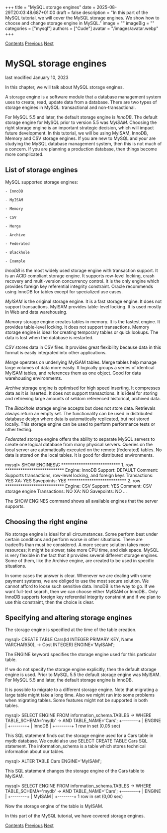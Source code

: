 +++
title = "MySQL storage engines"
date = 2025-08-29T20:03:48.687+01:00
draft = false
description = "In this part of the MySQL tutorial, we will cover the MySQL storage engines. We show how to choose and change storage engine in MySQL."
image = ""
imageBig = ""
categories = ["mysql"]
authors = ["Cude"]
avatar = "/images/avatar.webp"
+++

[Contents](..)
[Previous](../quick/)
[Next](../datatypes/)

# MySQL storage engines

last modified January 10, 2023 

In this chapter, we will talk about MySQL storage engines.

A storage engine is a software module that a database management 
system uses to create, read, update data from a database. 
There are two types of storage engines in MySQL: transactional and non-transactional.

For MySQL 5.5 and later, the default storage engine is *InnoDB*.
The default storage engine for MySQL prior to version
5.5 was *MyISAM*.  Choosing the right storage engine is an 
important strategic decision, which will impact future development. 
In this tutorial, we will be using MyISAM, InnoDB, Memory and
CSV storage engines. If you are new to MySQL and your are
studying the MySQL database management system, then this is
not much of a concern. If you are planning a production database, then
things become more complicated. 

## List of storage engines

MySQL supported storage engines:

    - InnoDB

    - MyISAM

    - Memory

    - CSV

    - Merge

    - Archive

    - Federated

    - Blackhole

    - Example

*InnoDB* is the most widely used storage engine with transaction
support. It is an ACID compliant storage engine. It supports
row-level locking, crash recovery and multi-version concurrency
control. It is the only engine which provides foreign key referential
integrity constraint. Oracle recommends using InnoDB for tables except 
for specialized use cases.

*MyISAM* is the original storage engine. It is a fast storage engine.
It does not support transactions. MyISAM provides table-level
locking. It is used mostly in Web and data warehousing.

*Memory* storage engine creates tables in memory. It is the fastest
engine. It provides table-level locking. It does not support transactions.
Memory storage engine is ideal for creating temporary tables or quick lookups.
The data is lost when the database is restarted.

*CSV* stores data in CSV files. It provides great flexibility because
data in this format is easily integrated into other applications.

*Merge* operates on underlying MyISAM tables. 
Merge tables help manage large volumes of data more easily. It logically
groups a series of identical MyISAM tables, and references them as one object.
Good for data warehousing environments. 

*Archive* storage engine is optimised for high speed inserting. It
compresses data as it is inserted. It does not support transactions. 
It is ideal for storing and retrieving large amounts of seldom referenced historical, 
archived data. 

The *Blackhole*  storage engine accepts but does not store data. 
Retrievals always return an empty set. The functionality can be used in 
distributed database design where data is automatically replicated, but not 
stored locally. This storage engine can be used to perform performance tests 
or other testing.

*Federated* storage engine offers the ability to separate 
MySQL servers to create one logical database from many physical servers.
Queries on the local server are automatically executed on the remote 
(federated) tables. No data is stored on the local tables.
It is good for distributed environments.

mysql&gt; SHOW ENGINES\G
*************************** 1. row ***************************
      Engine: InnoDB
     Support: DEFAULT
     Comment: Supports transactions, row-level locking, and foreign keys
Transactions: YES
          XA: YES
  Savepoints: YES
*************************** 2. row ***************************
      Engine: CSV
     Support: YES
     Comment: CSV storage engine
Transactions: NO
          XA: NO
  Savepoints: NO
...

The SHOW ENGINES command shows all available engines that
the server supports.

## Choosing the right engine

No storage engine is ideal for all circumstances. Some perform best under
certain conditions and perform worse in other situations. There are tradeoffs
than must be considered. A more secure solution takes more resources; it
might be slower, take more CPU time, and disk space. MySQL is very flexible in
the fact that it provides several different storage engines. Some of them, like
the Archive engine, are created to be used in specific situations. 

In some cases the answer is clear. Whenever we are dealing with some payment
systems, we are obliged to use the most secure solution. We cannot afford to 
loose such sensitive data. InnoDB is the way to go. If we want full-text
search, then we can choose either MyISAM or InnoDB.. Only InnoDB supports foreign 
key referential integrity constraint and if we plan to use this constraint, 
then the choice is clear. 

## Specifying and altering storage engines

The storage engine is specified at the time of the table creation.

mysql&gt; CREATE TABLE Cars(Id INTEGER PRIMARY KEY, Name VARCHAR(50), 
    -&gt; Cost INTEGER) ENGINE='MyISAM';

The ENGINE keyword specifies the storage engine used
for this particular table. 

If we do not specify the storage engine explicitly, then the default
storage engine is used. Prior to MySQL 5.5 the default storage engine
was MyISAM. For MySQL 5.5 and later, the default storage engine
is InnoDB. 

It is possible to migrate to a different storage engine. Note that migrating a
large table might take a long time. Also we might run into some problems when
migrating tables. Some features might not be supported in both tables. 

mysql&gt; SELECT ENGINE FROM information_schema.TABLES
    -&gt; WHERE TABLE_SCHEMA='mydb'
    -&gt; AND TABLE_NAME='Cars';
+--------+
| ENGINE |
+--------+
| InnoDB |
+--------+
1 row in set (0,05 sec)

This SQL statement finds out the storage engine used for a 
Cars table in mydb database. We could also use 
SELECT CREATE TABLE Cars SQL statement. The information_schema 
is a table which stores technical information about our tables. 

mysql&gt; ALTER TABLE Cars ENGINE='MyISAM';

This SQL statement changes the storage engine of the Cars table to MyISAM. 

mysql&gt; SELECT ENGINE FROM information_schema.TABLES
    -&gt; WHERE TABLE_SCHEMA='mydb'
    -&gt; AND TABLE_NAME='Cars';
+--------+
| ENGINE |
+--------+
| MyISAM |
+--------+
1 row in set (0,00 sec)

Now the storage engine of the table is MyISAM. 

In this part of the MySQL tutorial, we have covered storage engines.

[Contents](..) 
[Previous](../quick/)
[Next](../datatypes/)